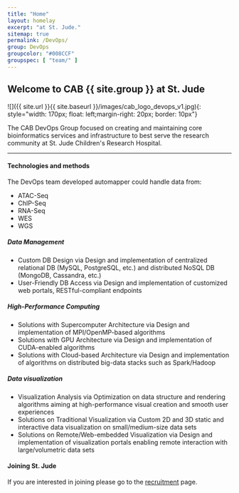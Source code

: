 ```yaml
---
title: "Home"
layout: homelay
excerpt: "at St. Jude."
sitemap: true
permalink: /DevOps/
group: DevOps
groupcolor: "#008CCF"
groupspec: [ "team/" ]
---
```


## Welcome to CAB {{ site.group }} at St. Jude

![]({{ site.url }}{{ site.baseurl }}/images/cab_logo_devops_v1.jpg){: style="width: 170px; float: left;margin-right: 20px; border: 10px"}

The CAB DevOps Group focused on creating and maintaining core bioinformatics services and infrastructure to best serve the research community at St. Jude Children's Research Hospital.


---
#### Technologies and methods

The DevOps team developed automapper could handle data from:
- ATAC-Seq
- ChIP-Seq
- RNA-Seq
- WES
- WGS

##### Data Management

- Custom DB Design via Design and implementation of centralized relational DB (MySQL, PostgreSQL, etc.) and distributed NoSQL DB (MongoDB, Cassandra, etc.)
- User-Friendly DB Access via Design and implementation of customized web portals, RESTful-compliant endpoints

##### High-Performance Computing

- Solutions with Supercomputer Architecture via Design and implementation of MPI/OpenMP-based algorithms
- Solutions with GPU Architecture via Design and implementation of CUDA-enabled algorithms
- Solutions with Cloud-based Architecture via Design and implementation of algorithms on distributed big-data stacks such as Spark/Hadoop

##### Data visualization

- Visualization Analysis via Optimization on data structure and rendering algorithms aiming at high-performance visual creation and smooth user experiences
- Solutions on Traditional Visualization via Custom 2D and 3D static and interactive data visualization on small/medium-size data sets
- Solutions on Remote/Web-embedded Visualization via Design and implementation of visualization portals enabling remote interaction with large/volumetric data sets


#### Joining St. Jude
If you are interested in joining please go to the [recruitment](/recruitment) page.
